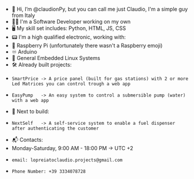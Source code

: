 - 👋 Hi, I’m @claudionPy, but you can call me just Claudio, I'm a simple guy from Italy
- 🧑‍💼 I'm a Software Developer working on my own
- 🖥️ My skill set includes: Python, HTML, JS, CSS
- 📟 I'm a high qualified electronic, working with:
- 🍓 Raspberry Pi (unfortunately there wasn't a Raspberry emoji)
- ♾️ Arduino
- 🐧 General Embedded Linux Systems
- 🛠️ Already built projects:
-     SmartPrice -> A price panel (built for gas stations) with 2 or more Led Matrices you can control trough a web app
-     EasyPump   -> An easy system to control a submersible pump (water) with a web app
- 🚧 Next to build:
-     NextSelf   -> A self-service system to enable a fuel dispenser after authenticating the customer
- 📬 Contacts:
-    Monday-Saturday, 9:00 AM - 18:00 PM -> UTC +2
-     email: lopreiatoclaudio.projects@gmail.com
-     Phone Number: +39 3334078728
  
